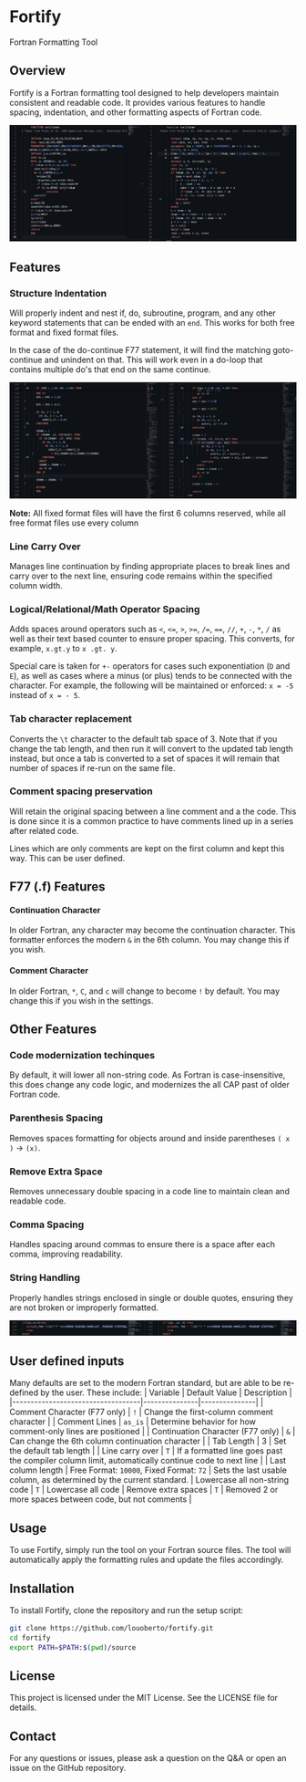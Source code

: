 # Fortify
Fortran Formatting Tool

## Overview
Fortify is a Fortran formatting tool designed to help developers maintain consistent and readable code. It provides various features to handle spacing, indentation, and other formatting aspects of Fortran code.

![F77 Example](images/example1.png)

## Features
### Structure Indentation
Will properly indent and nest if, do, subroutine, program, and any other keyword statements that can be ended with an `end`. This works for both free format and fixed format files.

In the case of the do-continue F77 statement, it will find the matching goto-continue and unindent on that. This will work even in a do-loop that contains multiple do's that end on the same continue.

![F77 Example 2](images/example2.png)

**Note:** All fixed format files will have the first 6 columns reserved, while all free format files use every column

### Line Carry Over
Manages line continuation by finding appropriate places to break lines and carry over to the next line, ensuring code remains within the specified column width.

### Logical/Relational/Math Operator Spacing
Adds spaces around operators such as `<`, `<=`, `>`, `>=`, `/=`, `==`, `//`, `+`, `-`, `*`, `/` as well as their text based counter to ensure proper spacing. This converts, for example, `x.gt.y` to `x .gt. y`.

Special care is taken for `+-` operators for cases such exponentiation (`D` and `E`), as well as cases where a minus (or plus) tends to be connected with the character. For example, the following will be maintained or enforced: `x = -5` instead of `x = - 5`.

### Tab character replacement
Converts the `\t` character to the default tab space of 3. Note that if you change the tab length, and then run it will convert to the updated tab length instead, but once a tab is converted to a set of spaces it will remain that number of spaces if re-run on the same file.

### Comment spacing preservation
Will retain the original spacing between a line comment and a the code. This is done since it is a common practice to have comments lined up in a series after related code.

Lines which are only comments are kept on the first column and kept this way. This can be user defined.

## F77 (.f) Features
#### Continuation Character
In older Fortran, any character may become the continuation character. This formatter enforces the modern `&` in the 6th column. You may change this if you wish.

#### Comment Character
In older Fortran, `*`, `C`, and `c` will change to become `!` by default. You may change this if you wish in the settings.

## Other Features
### Code modernization techinques
By default, it will lower all non-string code. As Fortran is case-insensitive, this does change any code logic, and modernizes the all CAP past of older Fortran code.

### Parenthesis Spacing
Removes spaces formatting for objects around and inside parentheses `( x )` -> `(x)`.

### Remove Extra Space
Removes unnecessary double spacing in a code line to maintain clean and readable code.

### Comma Spacing
Handles spacing around commas to ensure there is a space after each comma, improving readability.

### String Handling
Properly handles strings enclosed in single or double quotes, ensuring they are not broken or improperly formatted.

![Ignoring Strings](images/example3.png)

## User defined inputs
Many defaults are set to the modern Fortran standard, but are able to be re-defined by the user. These include:
| Variable                          | Default Value | Description | 
|-----------------------------------|---------------|---------------|
| Comment Character (F77 only)           | `!`           | Change the first-column comment character |
| Comment Lines | `as_is` | Determine behavior for how comment-only lines are positioned |
| Continuation Character (F77 only)      | `&`           | Can change the 6th column continuation character |
| Tab Length                             | 3             | Set the default tab length |
| Line carry over | `T` | If a formatted line goes past the compiler column limit, automatically continue code to next line |
| Last column length                     | Free Format: `10000`, Fixed Format: `72` | Sets the last usable column, as determined by the current standard. 
| Lowercase all non-string code          | `T`          | Lowercase all code
| Remove extra spaces                    | `T`          | Removed 2 or more spaces between code, but not comments |


## Usage
To use Fortify, simply run the tool on your Fortran source files. The tool will automatically apply the formatting rules and update the files accordingly.

## Installation
To install Fortify, clone the repository and run the setup script:

```sh
git clone https://github.com/louoberto/fortify.git
cd fortify
export PATH=$PATH:$(pwd)/source
```
<!-- 
## Contributing
Contributions are welcome! Please fork the repository and submit a pull request with your changes. -->

## License
This project is licensed under the MIT License. See the LICENSE file for details.

## Contact
For any questions or issues, please ask a question on the Q&A or open an issue on the GitHub repository.
